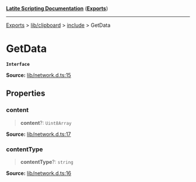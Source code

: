 [**Latite Scripting Documentation**](../../../../README.md) ([**Exports**](../../../../exports.md))

---

[Exports](../../../../exports.md) > [lib/clipboard](../../../index.md) > [include](../index.md) > GetData

# GetData

**`Interface`**

**Source:** [lib/network.d.ts:15](https://github.com/LatiteScripting/latitescripting.github.io/blob/f7b9df2/definitions/lib/network.d.ts#L15)

## Properties

### content

> **content**?: `Uint8Array`

**Source:** [lib/network.d.ts:17](https://github.com/LatiteScripting/latitescripting.github.io/blob/f7b9df2/definitions/lib/network.d.ts#L17)

### contentType

> **contentType**?: `string`

**Source:** [lib/network.d.ts:16](https://github.com/LatiteScripting/latitescripting.github.io/blob/f7b9df2/definitions/lib/network.d.ts#L16)
